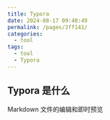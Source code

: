 ```yaml
---
title: Typora
date: 2024-08-17 09:40:49
permalink: /pages/2ff141/
categories: 
  - tool
tags: 
  - tool
  - Typora
---
```


## Typora 是什么

Markdown 文件的编辑和即时预览
